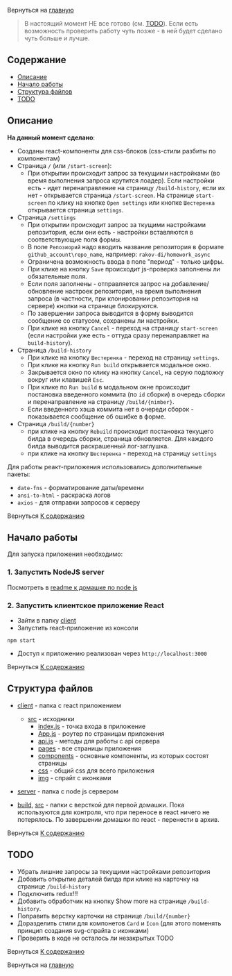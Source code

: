 Вернуться на [главную](README.md)

> В настоящий момент НЕ все готово (см. [TODO](#todo)). Если есть возможность проверить работу чуть позже - в ней будет сделано чуть больше и лучше.

## Содержание <a name = "content_table"></a>

- [Описание](#about)
- [Начало работы](#getting_started)
- [Структура файлов](#file_tree)
- [TODO](#todo)

## Описание <a name = "about"></a>

**На данный момент сделано**:
 - Созданы react-компоненты для css-блоков (css-стили разбиты по компонентам)
 - Страница `/` (или `/start-screen`):
    - При открытии происходит запрос за текущими настройками (во время выполнения запроса крутится лоадер). Если настройки есть - идет перенаправление на страницу `/build-history`, если их нет - открывается страница `/start-screen`. 
    На странице `start-screen` по клику на кнопке `Open settings` или кнопке `Шестеренка` открывается страница `settings`.
 - Страница `/settings`
    - При открытии происходит запрос за ткущими настройками репозитория, если они есть - настройки вставляются в соответствующие поля формы.
    - В поле `Репозиорий` надо вводить название репозитория в формате `github_account\repo_name`, например: `rakov-di/homework_async`
    - Ограничена возможность ввода в поле "период" - только цифры.
    - При клике на кнопку `Save` происходит js-проверка заполнены ли обязательные поля.
    - Если поля заполнены - отправляется запрос на добавление/обновление настроек репозитория, на время выполнения запроса (в частности, при клонировании репозитория на сервере) кнопки на странице блокируются. 
    - По завершении запроса выводится в форму выводится сообщение со статусом, сохранены ли настройки.   
    - При клике на кнопку `Cancel` - переход на страницу `start-screen` (если настройки уже есть - оттуда сразу перенаправляет на `build-history`).
 - Страница `/build-history`
    - При клике на кнопку `Шестеренка` - переход на страницу `settings`.
    - При клике на кнопку `Run build` открывается модальное окно. 
    - Закрывается окно по клику на кнопку `Cancel`, на серую подложку вокруг или клавишей `Esc`. 
    - При клике по `Run build` в модальном окне происходит постановка введенного коммита (по `id` сборки) в очередь сборки и перенаправление на страницу `/build/{nimber}`. 
    - Если введенного хэша коммита нет в очереди сборок - показывается сообщение об ошибке в форме.
- Страница `/build/{number}` 
    - при клике на кнопку `Rebuild` происходит постановка текущего билда в очередь сборки, страница обновляется. Для каждого билда выводится раскрашенный лог-заглушка.
    - при клике на кнопку `Шестеренка` - переход на страницу `settings`

Для работы реакт-приложения использовались дополнительные пакеты:
- `date-fns` - форматирование даты/времени
- `ansi-to-html` - раскраска логов
- `axios` - для отправки запросов к серверу

Вернуться [К содержанию](#content_table)

## Начало работы <a name = "getting_started"></a>

Для запуска приложения необходимо:

### 1. Запустить NodeJS server

Посмотреть в [readme к домашке по node js](README-NODEJS.md#getting_started)

### 2. Запустить клиентское приложение React
- Зайти в папку [client](client)
- Запустить react-приложение из консоли
```CLI
npm start
```
- Доступ к приложению реализован через `http://localhost:3000`

Вернуться [К содержанию](#content_table)

## Структура файлов <a name = "file_tree"></a>

- [client](client) - папка с react приложением
    - [src](client/src) - исходники 
        - [index.js](client/src/index.js) - точка входа в приложение
        - [App.js](client/src/api.js) - роутер по страницам приложения
        - [api.js](client/src/api.js) - методы для работы с api сервера
        - [pages](client/src/pages) - все страницы приложения
        - [components](client/src/components) - основные компоненты, из которых состоят страницы
        - [css](client/src/css) - общий css для всего приложения
        - [img](client/src/img) - спрайт с иконками

- [server](server) - папка с node js сервером

- [build](build), [src](src) - папки с версткой для первой домашки. Пока используются для контроля, что при переносе в react ничего не потерялось. По завершении домашки по react - перенести в архив.

Вернуться [К содержанию](#content_table)

## TODO

- Убрать лишние запросы за текущими настройками репозитория
- Добавить открытие деталей билда при клике на карточку на странице `/build-history`
- Подключить redux!!!
- Добавить обработчик на кнопку Show more на странице `/build-history`.
- Поправить верстку карточки на странице `/build/{number}` 
- Доразделить стили для компонетов `Card` и `Icon` (для этого поменять принцип создания svg-спрайта с иконками)
- Проверить в коде не осталось ли незакрытых TODO

Вернуться [К содержанию](#content_table)

Вернуться на [главную](README.md)
